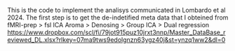 This is the code to implement the analisys communicated in Lombardo et al 2024. The first step is to get the de-indetified meta data that I obteined from
fMRI-prep > fsl ICA Aroma > Denosing > Group ICA > Dual regression  https://www.dropbox.com/scl/fi/79jot915puz10jrxt3nnp/Master_DataBase_reviewed_DL.xlsx?rlkey=07ma9tws9edolgnzn63ygz40j&st=ynzq1ww2&dl=0

